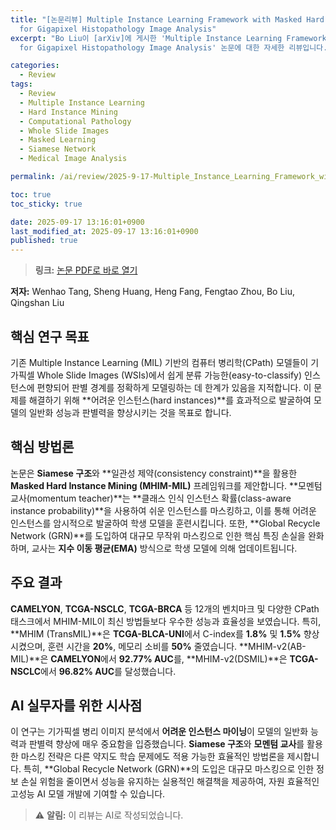 ```yaml
---
title: "[논문리뷰] Multiple Instance Learning Framework with Masked Hard Instance Mining
  for Gigapixel Histopathology Image Analysis"
excerpt: "Bo Liu이 [arXiv]에 게시한 'Multiple Instance Learning Framework with Masked Hard Instance Mining
  for Gigapixel Histopathology Image Analysis' 논문에 대한 자세한 리뷰입니다."

categories:
  - Review
tags:
  - Review
  - Multiple Instance Learning
  - Hard Instance Mining
  - Computational Pathology
  - Whole Slide Images
  - Masked Learning
  - Siamese Network
  - Medical Image Analysis

permalink: /ai/review/2025-9-17-Multiple_Instance_Learning_Framework_with_Masked_Hard_Instance_Mining_for_Gigapixel_Histopathology_Image_Analysis/

toc: true
toc_sticky: true

date: 2025-09-17 13:16:01+0900
last_modified_at: 2025-09-17 13:16:01+0900
published: true
---
```

> **링크:** [논문 PDF로 바로 열기](https://arxiv.org/abs/2509.11526)

**저자:** Wenhao Tang, Sheng Huang, Heng Fang, Fengtao Zhou, Bo Liu, Qingshan Liu



## 핵심 연구 목표
기존 Multiple Instance Learning (MIL) 기반의 컴퓨터 병리학(CPath) 모델들이 기가픽셀 Whole Slide Images (WSIs)에서 쉽게 분류 가능한(easy-to-classify) 인스턴스에 편향되어 판별 경계를 정확하게 모델링하는 데 한계가 있음을 지적합니다. 이 문제를 해결하기 위해 **어려운 인스턴스(hard instances)**를 효과적으로 발굴하여 모델의 일반화 성능과 판별력을 향상시키는 것을 목표로 합니다.

## 핵심 방법론
논문은 **Siamese 구조**와 **일관성 제약(consistency constraint)**을 활용한 **Masked Hard Instance Mining (MHIM-MIL)** 프레임워크를 제안합니다. **모멘텀 교사(momentum teacher)**는 **클래스 인식 인스턴스 확률(class-aware instance probability)**을 사용하여 쉬운 인스턴스를 마스킹하고, 이를 통해 어려운 인스턴스를 암시적으로 발굴하여 학생 모델을 훈련시킵니다. 또한, **Global Recycle Network (GRN)**를 도입하여 대규모 무작위 마스킹으로 인한 핵심 특징 손실을 완화하며, 교사는 **지수 이동 평균(EMA)** 방식으로 학생 모델에 의해 업데이트됩니다.

## 주요 결과
**CAMELYON**, **TCGA-NSCLC**, **TCGA-BRCA** 등 12개의 벤치마크 및 다양한 CPath 태스크에서 MHIM-MIL이 최신 방법들보다 우수한 성능과 효율성을 보였습니다. 특히, **MHIM (TransMIL)**은 **TCGA-BLCA-UNI**에서 C-index를 **1.8%** 및 **1.5%** 향상시켰으며, 훈련 시간을 **20%**, 메모리 소비를 **50%** 줄였습니다. **MHIM-v2(AB-MIL)**은 **CAMELYON**에서 **92.77% AUC**를, **MHIM-v2(DSMIL)**은 **TCGA-NSCLC**에서 **96.82% AUC**를 달성했습니다.

## AI 실무자를 위한 시사점
이 연구는 기가픽셀 병리 이미지 분석에서 **어려운 인스턴스 마이닝**이 모델의 일반화 능력과 판별력 향상에 매우 중요함을 입증했습니다. **Siamese 구조**와 **모멘텀 교사**를 활용한 마스킹 전략은 다른 약지도 학습 문제에도 적용 가능한 효율적인 방법론을 제시합니다. 특히, **Global Recycle Network (GRN)**의 도입은 대규모 마스킹으로 인한 정보 손실 위험을 줄이면서 성능을 유지하는 실용적인 해결책을 제공하여, 자원 효율적인 고성능 AI 모델 개발에 기여할 수 있습니다.

> ⚠️ **알림:** 이 리뷰는 AI로 작성되었습니다.